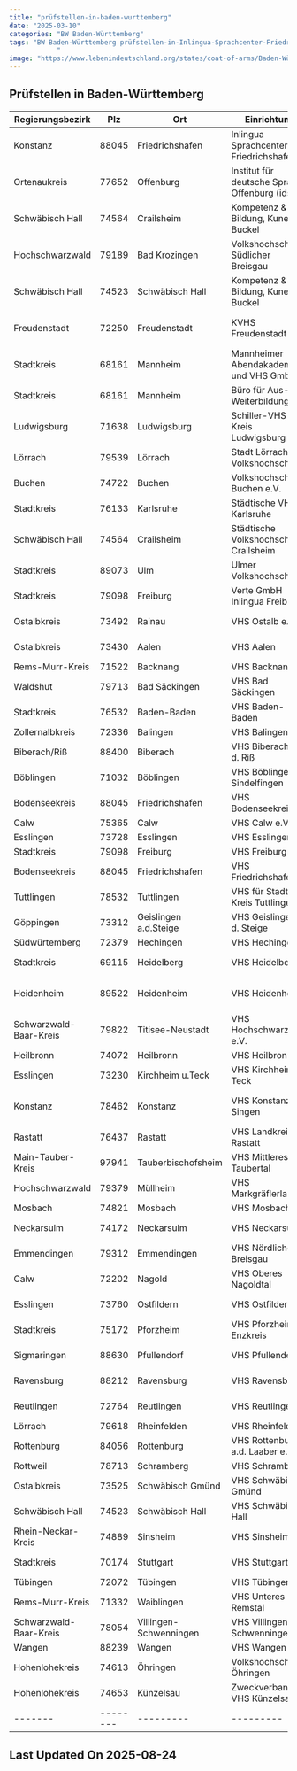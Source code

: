 ```yaml
---
title: "prüfstellen-in-baden-wurttemberg"
date: "2025-03-10"
categories: "BW Baden-Württemberg"
tags: "BW Baden-Württemberg prüfstellen-in-Inlingua-Sprachcenter-Friedrichshafen prüfstellen-in-Institut-für-deutsche-Sprache-Offenburg-(ids) prüfstellen-in-Kompetenz-and-Bildung-Kunert-and-Buckel prüfstellen-in-Volkshochschule-Südlicher-Breisgau prüfstellen-in-Kompetenz-and-Bildung-Kunert-and-Buckel prüfstellen-in-KVHS-Freudenstadt prüfstellen-in-Mannheimer-Abendakademie-und-VHS-GmbH prüfstellen-in-Büro-für-Aus--und-Weiterbildung prüfstellen-in-Schiller-VHS-Kreis-Ludwigsburg prüfstellen-in-Stadt-Lörrach-Volkshochschule prüfstellen-in-Volkshochschule-Buchen-eV prüfstellen-in-Städtische-VHS-Karlsruhe prüfstellen-in-Städtische-Volkshochschule-Crailsheim prüfstellen-in-Ulmer-Volkshochschule prüfstellen-in-Verte-GmbH-Inlingua-Freiburg prüfstellen-in-VHS-Ostalb-eV prüfstellen-in-VHS-Aalen prüfstellen-in-VHS-Backnang prüfstellen-in-VHS-Bad-Säckingen prüfstellen-in-VHS-Baden-Baden prüfstellen-in-VHS-Balingen prüfstellen-in-VHS-Biberach-a-d-Riß prüfstellen-in-VHS-Böblingen-Sindelfingen prüfstellen-in-VHS-Bodenseekreis prüfstellen-in-VHS-Calw-eV prüfstellen-in-VHS-Esslingen prüfstellen-in-VHS-Freiburg prüfstellen-in-VHS-Friedrichshafen prüfstellen-in-VHS-für-Stadt-und-Kreis-Tuttlingen prüfstellen-in-VHS-Geislingen-a-d-Steige prüfstellen-in-VHS-Hechingen prüfstellen-in-VHS-Heidelberg prüfstellen-in-VHS-Heidenheim prüfstellen-in-VHS-Hochschwarzwald-eV prüfstellen-in-VHS-Heilbronn prüfstellen-in-VHS-Kirchheim-u-Teck prüfstellen-in-VHS-Konstanz-Singen prüfstellen-in-VHS-Landkreis-Rastatt prüfstellen-in-VHS-Mittleres-Taubertal prüfstellen-in-VHS-Markgräflerland prüfstellen-in-VHS-Mosbach prüfstellen-in-VHS-Neckarsulm prüfstellen-in-VHS-Nördlicher-Breisgau prüfstellen-in-VHS-Oberes-Nagoldtal prüfstellen-in-VHS-Ostfildern prüfstellen-in-VHS-Pforzheim-Enzkreis prüfstellen-in-VHS-Pfullendorf prüfstellen-in-VHS-Ravensburg prüfstellen-in-VHS-Reutlingen prüfstellen-in-VHS-Rheinfelden prüfstellen-in-VHS-Rottenburg-ad-Laaber-eV prüfstellen-in-VHS-Schramberg prüfstellen-in-VHS-Schwäbisch-Gmünd prüfstellen-in-VHS-Schwäbisch-Hall prüfstellen-in-VHS-Sinsheim prüfstellen-in-VHS-Stuttgart prüfstellen-in-VHS-Tübingen prüfstellen-in-VHS-Unteres-Remstal prüfstellen-in-VHS-Villingen-Schwenningen prüfstellen-in-VHS-Wangen prüfstellen-in-Volkshochschule-Öhringen prüfstellen-in-Zweckverband-VHS-Künzelsau prüfstellen-in-Friedrichshafen prüfstellen-in-Offenburg prüfstellen-in-Crailsheim prüfstellen-in-Bad-Krozingen prüfstellen-in-Schwäbisch-Hall prüfstellen-in-Freudenstadt prüfstellen-in-Mannheim prüfstellen-in-Ludwigsburg prüfstellen-in-Lörrach prüfstellen-in-Buchen prüfstellen-in-Karlsruhe- prüfstellen-in-Ulm prüfstellen-in-Freiburg prüfstellen-in-Rainau prüfstellen-in-Aalen prüfstellen-in-Backnang prüfstellen-in-Bad-Säckingen prüfstellen-in-Baden-Baden prüfstellen-in-Balingen prüfstellen-in-Biberach prüfstellen-in-Böblingen prüfstellen-in-Calw prüfstellen-in-Esslingen prüfstellen-in-Tuttlingen prüfstellen-in-Geislingen-adSteige prüfstellen-in-Hechingen prüfstellen-in-Heidelberg prüfstellen-in-Heidenheim prüfstellen-in-Titisee-Neustadt prüfstellen-in-Heilbronn prüfstellen-in-Kirchheim-uTeck prüfstellen-in-Konstanz prüfstellen-in-Rastatt prüfstellen-in-Tauberbischofsheim prüfstellen-in-Müllheim prüfstellen-in-Mosbach prüfstellen-in-Neckarsulm prüfstellen-in-Emmendingen prüfstellen-in-Nagold prüfstellen-in-Ostfildern prüfstellen-in-Pforzheim prüfstellen-in-Pfullendorf prüfstellen-in-Ravensburg prüfstellen-in-Reutlingen prüfstellen-in-Rheinfelden prüfstellen-in-Rottenburg prüfstellen-in-Schramberg prüfstellen-in-Schwäbisch-Gmünd prüfstellen-in-Sinsheim prüfstellen-in-Stuttgart prüfstellen-in-Tübingen prüfstellen-in-Waiblingen prüfstellen-in-Villingen-Schwenningen prüfstellen-in-Wangen prüfstellen-in-Öhringen prüfstellen-in-Künzelsau prüfstellen-in-88045 prüfstellen-in-77652 prüfstellen-in-74564 prüfstellen-in-79189 prüfstellen-in-74523 prüfstellen-in-72250 prüfstellen-in-68161 prüfstellen-in-71638 prüfstellen-in-79539 prüfstellen-in-74722 prüfstellen-in-76133 prüfstellen-in-89073 prüfstellen-in-79098 prüfstellen-in-73492 prüfstellen-in-73430 prüfstellen-in-71522 prüfstellen-in-79713 prüfstellen-in-76532 prüfstellen-in-72336 prüfstellen-in-88400 prüfstellen-in-71032 prüfstellen-in-75365 prüfstellen-in-73728 prüfstellen-in-78532 prüfstellen-in-73312 prüfstellen-in-72379 prüfstellen-in-69115 prüfstellen-in-89522 prüfstellen-in-79822 prüfstellen-in-74072 prüfstellen-in-73230 prüfstellen-in-78462 prüfstellen-in-76437 prüfstellen-in-97941 prüfstellen-in-79379 prüfstellen-in-74821 prüfstellen-in-74172 prüfstellen-in-79312 prüfstellen-in-72202 prüfstellen-in-73760 prüfstellen-in-75172 prüfstellen-in-88630 prüfstellen-in-88212 prüfstellen-in-72764 prüfstellen-in-79618 prüfstellen-in-84056 prüfstellen-in-78713 prüfstellen-in-73525 prüfstellen-in-74889 prüfstellen-in-70174 prüfstellen-in-72072 prüfstellen-in-71332 prüfstellen-in-78054 prüfstellen-in-88239 prüfstellen-in-74613 prüfstellen-in-74653
            "
image: "https://www.lebenindeutschland.org/states/coat-of-arms/Baden-Württemberg.svg"
---
```


## Prüfstellen in Baden-Württemberg

| Regierungsbezirk | Plz | Ort | Einrichtung | Straße | Telefon | Email |
|-------|--------|---------|---------|---------|---------|---------|
|Konstanz|88045|Friedrichshafen|Inlingua Sprachcenter Friedrichshafen|Bahnhofplatz 1|07541-2868-11|info@inlingua-friedrichshafen.de|
|Ortenaukreis|77652|Offenburg|Institut für deutsche Sprache Offenburg (ids)| Wilhelm-Bauer-Str. 16|0781/9364420|regina.nagel@vhs-offenburg.de|
|Schwäbisch Hall|74564|Crailsheim|Kompetenz & Bildung, Kunert & Buckel|Gerhard-Storz-Weg 24, Schwäbisch Hall|0791-94078191|marcus.buckel@kompetenzundbildung.de|
|Hochschwarzwald|79189|Bad Krozingen|Volkshochschule Südlicher Breisgau|Basler Str. 1|07633-92650|info@vhs-bad-krotzingen.de|
|Schwäbisch Hall|74523|Schwäbisch Hall|Kompetenz & Bildung, Kunert & Buckel|Gerhard-Storz-Weg 24, Schwäbisch Hall|0791-94078191|marcus.buckel@kompetenzundbildung.de|
|Freudenstadt|72250|Freudenstadt|KVHS Freudenstadt|Geschäftsstelle FDS, Landhausstr. 4|07441/9201400|vogt@vhs-kreisfds.de|
|Stadtkreis|68161|Mannheim|Mannheimer Abendakademie und VHS GmbH|U 1, 16-19|0621-1076-0|deutsch@abendakademie-mannheim.de|
|Stadtkreis|68161|Mannheim|Büro für Aus- und Weiterbildung|P3,6|0621-25244|info@bfaw.de|
|Ludwigsburg|71638|Ludwigsburg|Schiller-VHS Kreis Ludwigsburg|Robert-Franck-Allee 9|07141-1441668|tausche@schiller-vhs.de|
|Lörrach|79539|Lörrach|Stadt Lörrach, Volkshochschule|Wallbrunnstraße 2|07621-95673-40|vhs@loerrach.de|
|Buchen|74722|Buchen|Volkshochschule Buchen e.V.|Kellereistr. 48|06281-557930|info@vhs-buchen|
|Stadtkreis|76133|Karlsruhe |Städtische VHS Karlsruhe|Studienhaus, Kaiserallee 12e|0721-98575-21|bittner@vhs.karlsruhe.de|
|Schwäbisch Hall|74564|Crailsheim|Städtische Volkshochschule Crailsheim|Spitalstr. 2a|07951-9480-18|kadri.peterson@crailsheim.de|
|Stadtkreis|89073|Ulm|Ulmer Volkshochschule|EinsteinHaus, Kornhausplatz 5|0731-15300|info@vh-ulm.de|
|Stadtkreis|79098|Freiburg|Verte GmbH Inlingua Freiburg|Friedrichstraße 45|0761-21688714|dos@inlingua-freiburg.de|
|Ostalbkreis|73492|Rainau|VHS Ostalb e.V.|Strutrain 2|07961-876-915|silvia.Freitag@vhs-ostalb.de|
|Ostalbkreis|73430|Aalen|VHS Aalen|Im Torhaus, Gmünder Str. 9|07361-95830|schumm@vhs-aalen.de|
|Rems-Murr-Kreis|71522|Backnang|VHS Backnang|Etzwiesenberg 11|07191/9667-16|info@vhs-backnang.de|
|Waldshut|79713|Bad Säckingen|VHS Bad Säckingen|Friedrichstr. 33|07761-2101|verwaltung@vhs-bad-saeckingen.de|
|Stadtkreis|76532|Baden-Baden|VHS Baden-Baden|Jägerweg 12|07221/9965-360|info@vhs-baden-baden.de|
|Zollernalbkreis|72336|Balingen|VHS Balingen|Wilhelmstr. 36|07433-9080-0|ottmar.erath@vhs-balingen.de|
|Biberach/Riß|88400|Biberach|VHS Biberach a. d. Riß|Obere Schranne, Schulstr. 8|07351-51-246|cstern@biberach-riss.de|
|Böblingen|71032|Böblingen|VHS Böblingen-Sindelfingen|Im Höfle, Pestalozzistr. 4|07031-640046|mailto:michael.hoffmann@vhs-aktuell.de|
|Bodenseekreis|88045|Friedrichshafen|VHS Bodenseekreis|Glärnischstraße 1-3|07541 2045468|vhs-zentrale@bodenseekreis.de|
|Calw|75365|Calw|VHS Calw e.V.|Kirchplatz 3|07051/9365-0|mail@vhs-calw.de|
|Esslingen|73728|Esslingen|VHS Esslingen|Mettingerstr. 125|0711-55021-0|info@vhs-esslingen.de |
|Stadtkreis|79098|Freiburg|VHS Freiburg|Rotteckring 12|0761-3689510|lebfromm@vhs-freiburg.de|
|Bodenseekreis|88045|Friedrichshafen|VHS Friedrichshafen|Charlottenstr. 12/2|07541-2033407|info@vhs-fn.de|
|Tuttlingen|78532|Tuttlingen|VHS für Stadt und Kreis Tuttlingen|Schulstr. 6|07461-96910|schlagowsky@vhs-tuttlingen.de|
|Göppingen|73312|Geislingen a.d.Steige|VHS Geislingen a. d. Steige|In der MAG, Schillerstr. 2|07331-24269|vhs@geislingen.de|
|Südwürtemberg|72379|Hechingen|VHS Hechingen|Münzgasse 4/1|07471-5188|vhs@vhs-hechingen.de|
|Stadtkreis|69115|Heidelberg|VHS Heidelberg|Bergheimer Str. 76|06221-911911|vhs@vhs-hd.de|
|Heidenheim|89522|Heidenheim|VHS Heidenheim|Am Wedelgraben 1-5 "Rieger am Markt"|07321-327-4430|info@vhs-heidenheim.de|
|Schwarzwald-Baar-Kreis|79822|Titisee-Neustadt|VHS Hochschwarzwald e.V.|Sebastian-Kneipp-Anlage 2|17651-1363|info@vhs-hochschwarzwald.de|
|Heilbronn|74072|Heilbronn|VHS Heilbronn|Im Deutschhof|07131-996544|persson@vhs-heilbronn.de|
|Esslingen|73230|Kirchheim u.Teck|VHS Kirchheim u. Teck|Max-Eyth-Str. 18|07021-973030|info@vhskirchheim.de|
|Konstanz|78462|Konstanz|VHS Konstanz-Singen|Hauptstelle Konstanz, Katzgasse 7|07731-9581-57|pacilli@vhs-konstanz-singen.de|
|Rastatt|76437|Rastatt|VHS Landkreis Rastatt|Am Schlossplatz 5|07222/3813516|rastatt@vhs-landkreis-rastatt.de|
|Main-Tauber-Kreis|97941|Tauberbischofsheim|VHS Mittleres Taubertal|Struwepfad 2|09341-1691|vhs-mittleres-taubertal@t-online.de|
|Hochschwarzwald|79379|Müllheim|VHS Markgräflerland|Gerbergasse 8|07631-16581|info@vhs-markgraeflerland.de|
|Mosbach|74821|Mosbach|VHS Mosbach|Hauptstr. 96|06261-12077|wilder@vhs-mosbach.de|
|Neckarsulm|74172|Neckarsulm|VHS Neckarsulm|Seestraße 15|087132-353502|Dr.SabineRivier@neckarsulm.de|
|Emmendingen|79312|Emmendingen|VHS Nördlicher Breisgau|Am Gaswerk 3|07641-9225-27|integration@vhs-em.de|
|Calw|72202|Nagold|VHS Oberes Nagoldtal|Vorstadtplatz 15|07452-93150|sylvia.ehmann-oulad@vhs-nagold.de|
|Esslingen|73760|Ostfildern|VHS Ostfildern|Esslinger Straße 26|0711-3404802|A.Koerfer-Naujoks@Ostfildern.de|
|Stadtkreis|75172|Pforzheim|VHS Pforzheim-Enzkreis|Zerrenerstr. 29|07231-380062|schuster@vhs-pforzheim.de|
|Sigmaringen|88630|Pfullendorf|VHS Pfullendorf|Kirchplatz 1|0 75 52 / 25-1132|hermine.reiter@stadt-pfullendorf.de|
|Ravensburg|88212|Ravensburg|VHS Ravensburg|Wilhelmschule, Wilhelmstr. 5|0751-36199-17|vhs-rv@web.de|
|Reutlingen|72764|Reutlingen|VHS Reutlingen|Spendhausstr. 6|07121-336-100|anmeldung@vhsrt.de|
|Lörrach|79618|Rheinfelden|VHS Rheinfelden|Hardtstr. 6|07623-7240-0|info@vhs-rheinfelden.de|
|Rottenburg|84056|Rottenburg|VHS Rottenburg a.d. Laaber e.V.|Georg-Pöschl-Straße 16|08781-201511|info@vhs-rottenburg-laaber.de|
|Rottweil|78713|Schramberg|VHS Schramberg|Hauptstr. 25|07422-29256|vhs@schramberg.de|
|Ostalbkreis|73525|Schwäbisch Gmünd|VHS Schwäbisch Gmünd|Am Münsterplatz 5|07171-92515-0|hschwimmbeck@gmuender-vhs.de|
|Schwäbisch Hall|74523|Schwäbisch Hall|VHS Schwäbisch Hall|Salinenstr. 6-10 Haus der Bildung|0791-97066-17|m.miara@vhs-sha.de|
|Rhein-Neckar-Kreis|74889|Sinsheim|VHS Sinsheim|Werderstr. 1|07261-6577-0|info@VHS-Sinsheim.de|
|Stadtkreis|70174|Stuttgart|VHS Stuttgart|Fritz-Elsas-Str. 46-48|0711/1873-748|agnieszka.schulze@vhs-stuttgart.de|
|Tübingen|72072|Tübingen|VHS Tübingen|Katharinenstr. 18|07071-560329|integration@vhs-tuebingen.de|
|Rems-Murr-Kreis|71332|Waiblingen|VHS Unteres Remstal|Bürgermühlenweg 4|07151-95880-0|info@vhs-unteres-remstal.de|
|Schwarzwald-Baar-Kreis|78054|Villingen-Schwenningen|VHS Villingen-Schwenningen|Metzgergasse 8|07720-822276|vhs@villingen-schwenningen.de|
|Wangen|88239|Wangen|VHS Wangen|Zunfthausgasse 4|07522 74242|vhs@wangen.de|
|Hohenlohekreis|74613|Öhringen|Volkshochschule Öhringen|Uhlandstraße 23|07941-68-4250/4260|volkshochschule@oehringen.de|
|Hohenlohekreis|74653|Künzelsau|Zweckverband VHS Künzelsau|Kirchplatz 9|079409219-0|info@vhskuen.de|
|-------|--------|---------|---------|---------|---------|---------|


## Last Updated On 2025-08-24